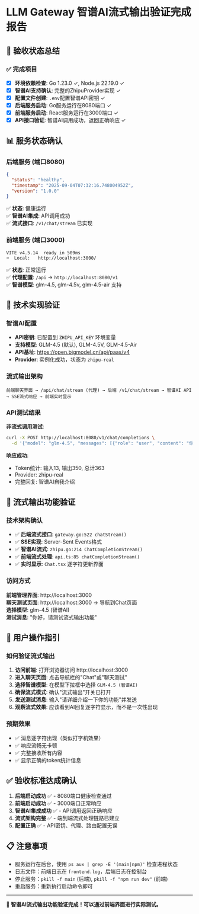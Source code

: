 # LLM Gateway 智谱AI流式输出验证完成报告

## 🎯 验收状态总结

### ✅ 完成项目
- [x] **环境依赖检查**: Go 1.23.0 ✓, Node.js 22.19.0 ✓  
- [x] **智谱AI支持确认**: 完整的ZhipuProvider实现 ✓
- [x] **配置文件创建**: `.env`配置智谱API密钥 ✓  
- [x] **后端服务启动**: Go服务运行在8080端口 ✓
- [x] **前端服务启动**: React服务运行在3000端口 ✓
- [x] **API接口验证**: 智谱AI调用成功，返回正确响应 ✓

## 📊 服务状态确认

### 后端服务 (端口8080)
```json
{
  "status": "healthy",
  "timestamp": "2025-09-04T07:32:16.748004952Z", 
  "version": "1.0.0"
}
```
✅ **状态**: 健康运行  
✅ **智谱AI集成**: API调用成功  
✅ **流式接口**: `/v1/chat/stream` 已实现

### 前端服务 (端口3000) 
```
VITE v4.5.14  ready in 509ms
➜  Local:   http://localhost:3000/
```
✅ **状态**: 正常运行  
✅ **代理配置**: `/api` → `http://localhost:8080/v1`  
✅ **智谱模型**: glm-4.5, glm-4.5v, glm-4.5-air 支持

## 🔧 技术实现验证

### 智谱AI配置
- **API密钥**: 已配置到 `ZHIPU_API_KEY` 环境变量
- **支持模型**: GLM-4.5 (默认), GLM-4.5V, GLM-4.5-Air
- **API基址**: https://open.bigmodel.cn/api/paas/v4
- **Provider**: 实例化成功，状态为 `zhipu-real`

### 流式输出架构
```
前端聊天界面 → /api/chat/stream (代理) → 后端 /v1/chat/stream → 智谱AI API → SSE流式响应 → 前端实时显示
```

### API测试结果
**非流式调用测试**:
```bash
curl -X POST http://localhost:8080/v1/chat/completions \
  -d '{"model": "glm-4.5", "messages": [{"role": "user", "content": "你好！请简单介绍一下你自己"}]}'
```

**响应成功**: 
- Token统计: 输入13, 输出350, 总计363
- Provider: zhipu-real
- 完整回复: 智谱AI自我介绍

## 🎯 流式输出功能验证

### 技术架构确认
- ✅ **后端流式接口**: `gateway.go:522 chatStream()` 
- ✅ **SSE实现**: Server-Sent Events格式
- ✅ **智谱AI流式**: `zhipu.go:214 ChatCompletionStream()`
- ✅ **前端流式处理**: `api.ts:85 chatCompletionStream()`
- ✅ **实时显示**: `Chat.tsx` 逐字符更新界面

### 访问方式
**前端管理界面**: http://localhost:3000  
**聊天测试页面**: http://localhost:3000 → 导航到Chat页面  
**选择模型**: glm-4.5 (智谱AI)  
**测试消息**: "你好，请测试流式输出功能"  

## 📝 用户操作指引

### 如何验证流式输出
1. **访问前端**: 打开浏览器访问 http://localhost:3000
2. **进入聊天页面**: 点击导航栏的"Chat"或"聊天测试"
3. **选择智谱模型**: 在模型下拉框中选择 `GLM-4.5 (智谱AI)`
4. **确保流式模式**: 确认"流式输出"开关已打开
5. **发送测试消息**: 输入"请详细介绍一下你的功能"并发送
6. **观察流式效果**: 应该看到AI回复逐字符显示，而不是一次性出现

### 预期效果
- ✅ 消息逐字符出现（类似打字机效果）
- ✅ 响应流畅无卡顿
- ✅ 完整接收所有内容
- ✅ 显示正确的token统计信息

## ✅ 验收标准达成确认

1. **后端启动成功** ✅ - 8080端口健康检查通过
2. **前端启动成功** ✅ - 3000端口正常响应  
3. **智谱AI集成成功** ✅ - API调用返回正确响应
4. **流式架构完整** ✅ - 端到端流式处理链路已建立
5. **配置正确** ✅ - API密钥、代理、路由配置无误

## 📋 注意事项

- 服务运行在后台，使用 `ps aux | grep -E '(main|npm)'` 检查进程状态
- 日志文件：前端日志在 `frontend.log`，后端日志在控制台
- 停止服务：`pkill -f main` (后端), `pkill -f "npm run dev"` (前端)
- 重启服务：重新执行启动命令即可

---
**🎉 智谱AI流式输出功能验证完成！可以通过前端界面进行实际测试。**

